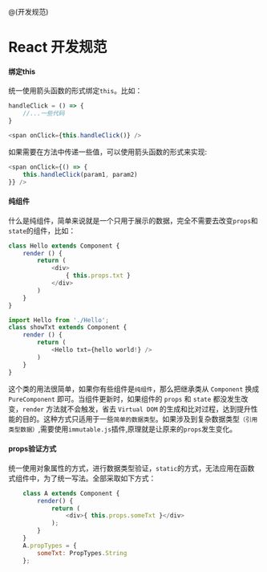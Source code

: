 @(开发规范)

# React 开发规范

#### 绑定this

统一使用箭头函数的形式绑定`this`。比如：
```javascript
handleClick = () => {
	//...一些代码
}

<span onClick={this.handleClick()} />
```
如果需要在方法中传递一些值，可以使用箭头函数的形式来实现:
```javascript
<span onClick={() => {
	this.handleClick(param1, param2)
}} />
```

#### 纯组件
什么是纯组件，简单来说就是一个只用于展示的数据，完全不需要去改变`props`和`state`的组件，比如：
```javascript
class Hello extends Component {
	render () {
		return (
			<div>
				{ this.props.txt }
			</div>
		)
	}
}

import Hello from './Hello';
class showTxt extends Component {
	render () {
		return (
			<Hello txt={hello world!} />
		)
	}
}
```
这个类的用法很简单，如果你有些组件是`纯组件`，那么把继承类从 `Component` 换成 `PureComponent` 即可。当组件更新时，如果组件的 `props` 和 `state` 都没发生改变，`render` 方法就不会触发，省去 `Virtual DOM` 的生成和比对过程，达到提升性能的目的。这种方式只适用于一些`简单的数据类型`。如果涉及到复杂数据类型`（引用类型数据）`,需要使用`immutable.js`插件,原理就是让原来的`props`发生变化。

#### props验证方式
统一使用对象属性的方式，进行数据类型验证，`static`的方式，无法应用在函数式组件中，为了统一写法。全部采取如下方式：
```javascript
	class A extends Component {
		render() {
			return (
				<div>{ this.props.someTxt }</div>
			);
		}
	}
	A.propTypes = {
		someTxt: PropTypes.String
	};
```
